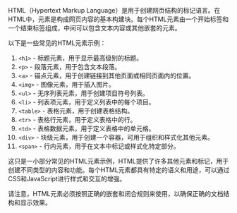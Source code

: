 HTML（Hypertext Markup Language）是用于创建网页结构的标记语言。在HTML中，元素是构成网页内容的基本构建块。每个HTML元素由一个开始标签和一个结束标签组成，中间可以包含文本内容或其他嵌套的元素。

以下是一些常见的HTML元素示例：

1. `<h1>` - 标题元素，用于显示最高级别的标题。
2. `<p>` - 段落元素，用于包含文本段落。
3. `<a>` - 锚点元素，用于创建链接到其他页面或相同页面内的位置。
4. `<img>` - 图像元素，用于插入图片。
5. `<ul>` - 无序列表元素，用于创建项目符号列表。
6. `<li>` - 列表项元素，用于定义列表中的每个项目。
7. `<table>` - 表格元素，用于创建表格结构。
8. `<tr>` - 表格行元素，用于定义表格中的行。
9. `<td>` - 表格数据元素，用于定义表格中的单元格。
10. `<div>` - 块级元素，用于创建一个容器，可用于组织和样式化其他元素。
11. `<span>` - 行内元素，用于在文本中标记或样式化特定部分。

这只是一小部分常见的HTML元素示例，HTML提供了许多其他元素和标记，用于创建不同类型的内容和功能。每个HTML元素都具有特定的语义和用途，可以通过CSS和JavaScript进行样式和交互的增强。

请注意，HTML元素必须按照正确的嵌套和闭合规则来使用，以确保正确的文档结构和显示效果。